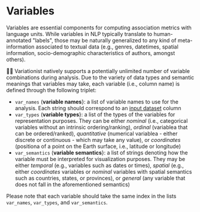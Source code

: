 # Variables

Variables are essential components for computing association metrics with language units. While variables in NLP typically translate to human-annotated "labels", those may be naturally generalized to any kind of meta-information associated to textual data (e.g., genres, datetimes, spatial information, socio-demographic characteristics of authors, amongst others).

🕵️‍♀️ Variationist natively supports a potentially unlimited number of variable combinations during analysis. Due to the variety of data types and semantic meanings that variables may take, each variable (i.e., column name) is defined through the following triplet:

- `var_names` (**variable names**}: a list of variable names to use for the analysis. Each string should correspond to an [input dataset](https://github.com/dhfbk/variationist/tree/main/docs/input-dataset.md) column
- `var_types` (**variable types**}: a list of the types of the variables for representation purposes. They can be either *nominal* (i.e., categorical variables without an intrinsic ordering/ranking), *ordinal* (variablea that can be ordered/ranked), *quantitative* (numerical variablea - either discrete or continuous - which may take any value), or *coordinates* (positiona of a point on the Earth surface, i.e., latitude or longitude)
- `var_semantics` (**variable semantics**}: a list of strings denoting how the variable must be interpreted for visualization purposes. They may be either *temporal* (e.g., variables such as dates or times), *spatial* (e.g., either *coordinates* variables or *nominal* variables with spatial semantics such as countries, states, or provinces), or *general* (any variable that does not fall in the aforementioned semantics)

Please note that each variable should take the same index in the lists `var_names`, `var_types`, and `var_semantics`.